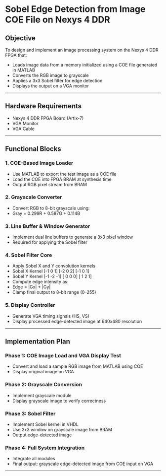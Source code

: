 # Sobel Edge Detection from Image COE File on Nexys 4 DDR

## Objective

To design and implement an image processing system on the Nexys 4 DDR FPGA that:

- Loads image data from a memory initialized using a COE file generated in MATLAB
- Converts the RGB image to grayscale
- Applies a 3x3 Sobel filter for edge detection
- Displays the output on a VGA monitor

---

## Hardware Requirements

- Nexys 4 DDR FPGA Board (Artix-7)
- VGA Monitor
- VGA Cable

---

## Functional Blocks

### 1. COE-Based Image Loader
- Use MATLAB to export the test image as a COE file
- Load the COE into FPGA BRAM at synthesis time
- Output RGB pixel stream from BRAM

### 2. Grayscale Converter
- Convert RGB to 8-bit grayscale using:
- Gray = 0.299R + 0.587G + 0.114B

### 3. Line Buffer & Window Generator
- Implement dual line buffers to generate a 3x3 pixel window
- Required for applying the Sobel filter

### 4. Sobel Filter Core
- Apply Sobel X and Y convolution kernels
- Sobel X Kernel
[-1 0 1]
[-2 0 2]
[-1 0 1]
- Sobel Y Kernel
[-1 -2 -1]
[ 0 0 0]
[ 1 2 1]
- Compute edge intensity as:
- Edge = |Gx| + |Gy|
- Clamp final output to 8-bit range (0–255)

### 5. Display Controller
- Generate VGA timing signals (HS, VS)
- Display processed edge-detected image at 640x480 resolution

---

## Implementation Plan

### Phase 1: COE Image Load and VGA Display Test
- Convert and load a sample RGB image from MATLAB using COE
- Display original image on VGA

### Phase 2: Grayscale Conversion
- Implement grayscale module
- Display grayscale image to verify correctness

### Phase 3: Sobel Filter
- Implement Sobel kernel in VHDL
- Use 3x3 window on grayscale image from BRAM
- Output edge-detected image

### Phase 4: Full System Integration
- Integrate all modules
- Final output: grayscale edge-detected image from COE input on VGA

---


